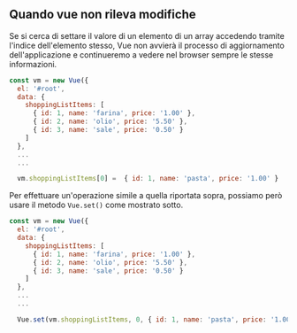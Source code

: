 ## Quando vue non rileva modifiche

Se si cerca di settare il valore di un elemento di un array accedendo tramite l'indice dell'elemento stesso, Vue non avvierà il processo di aggiornamento dell'applicazione e continueremo a vedere nel browser sempre le stesse informazioni.

```javascript
const vm = new Vue({
  el: '#root',
  data: {
    shoppingListItems: [
      { id: 1, name: 'farina', price: '1.00' },
      { id: 2, name: 'olio', price: '5.50' },
      { id: 3, name: 'sale', price: '0.50' }
    ]
  },
  ...
  ...

  vm.shoppingListItems[0] =  { id: 1, name: 'pasta', price: '1.00' }
```

Per effettuare un'operazione simile a quella riportata sopra, possiamo però usare il metodo `Vue.set()` come mostrato sotto.

```javascript
const vm = new Vue({
  el: '#root',
  data: {
    shoppingListItems: [
      { id: 1, name: 'farina', price: '1.00' },
      { id: 2, name: 'olio', price: '5.50' },
      { id: 3, name: 'sale', price: '0.50' }
    ]
  },
  ...
  ...

  Vue.set(vm.shoppingListItems, 0, { id: 1, name: 'pasta', price: '1.00' })
```